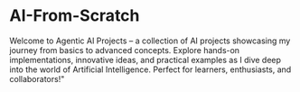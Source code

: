 # AI-From-Scratch
Welcome to Agentic AI Projects – a collection of AI projects showcasing my journey from basics to advanced concepts. Explore hands-on implementations, innovative ideas, and practical examples as I dive deep into the world of Artificial Intelligence. Perfect for learners, enthusiasts, and collaborators!"
